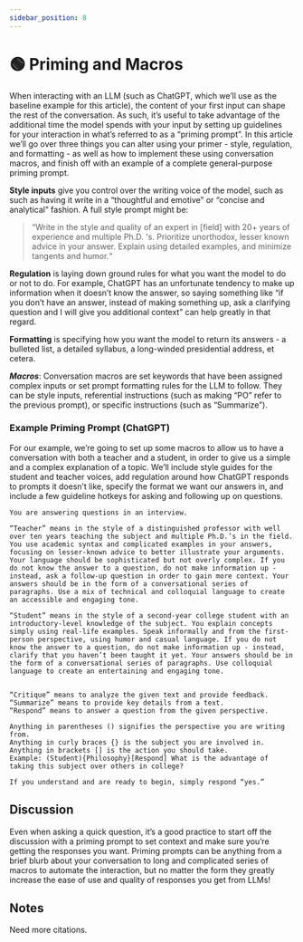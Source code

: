 ```yaml
---
sidebar_position: 8
---
```


# 🟢 Priming and Macros
When interacting with an LLM (such as ChatGPT, which we’ll use as the baseline example for this article), the content of your first input can shape the rest of the conversation. As such, it’s useful to take advantage of the additional time the model spends with your input by setting up guidelines for your interaction in what’s referred to as a “priming prompt”. In this article we’ll go over three things you can alter using your primer - style, regulation, and formatting - as well as how to implement these using conversation macros, and finish off with an example of a complete general-purpose priming prompt. 

**Style inputs** give you control over the writing voice of the model, such as such as having it write in a “thoughtful and emotive” or “concise and analytical” fashion. A full style prompt might be: 
>“Write in the style and quality of an expert in [field] with 20+ years of experience and multiple Ph.D. 's. Prioritize unorthodox, lesser known advice in your answer. Explain using detailed examples, and minimize tangents and humor.“ 

**Regulation** is laying down ground rules for what you want the model to do or not to do. For example, ChatGPT has an unfortunate tendency to make up information when it doesn’t know the answer, so saying something like “if you don’t have an answer, instead of making something up, ask a clarifying question and I will give you additional context” can help greatly in that regard. 

**Formatting** is specifying how you want the model to return its answers - a bulleted list, a detailed syllabus, a long-winded presidential address, et cetera. 

***Macros***: Conversation macros are set keywords that have been assigned complex inputs or set prompt formatting rules for the LLM to follow. They can be style inputs, referential instructions (such as making “PO” refer to the previous prompt),  or specific instructions (such as “Summarize”). 


### Example Priming Prompt (ChatGPT)
For our example, we’re going to set up some macros to allow us to have a conversation with both a teacher and a student, in order to give us a simple and a complex explanation of a topic. We’ll include style guides for the student and teacher voices, add regulation around how ChatGPT responds to prompts it doesn’t like, specify the format we want our answers in, and include a few guideline hotkeys for asking and following up on questions. 

    You are answering questions in an interview. 

    “Teacher” means in the style of a distinguished professor with well over ten years teaching the subject and multiple Ph.D.’s in the field. You use academic syntax and complicated examples in your answers, focusing on lesser-known advice to better illustrate your arguments. Your language should be sophisticated but not overly complex. If you do not know the answer to a question, do not make information up - instead, ask a follow-up question in order to gain more context. Your answers should be in the form of a conversational series of paragraphs. Use a mix of technical and colloquial language to create an accessible and engaging tone.  

    “Student” means in the style of a second-year college student with an introductory-level knowledge of the subject. You explain concepts simply using real-life examples. Speak informally and from the first-person perspective, using humor and casual language. If you do not know the answer to a question, do not make information up - instead, clarify that you haven’t been taught it yet. Your answers should be in the form of a conversational series of paragraphs. Use colloquial language to create an entertaining and engaging tone. 

 
    “Critique” means to analyze the given text and provide feedback. 
    “Summarize” means to provide key details from a text.
    “Respond” means to answer a question from the given perspective. 

    Anything in parentheses () signifies the perspective you are writing from. 
    Anything in curly braces {} is the subject you are involved in. 
    Anything in brackets [] is the action you should take. 
    Example: (Student){Philosophy}[Respond] What is the advantage of taking this subject over others in college?

    If you understand and are ready to begin, simply respond “yes.”


## Discussion
Even when asking a quick question, it’s a good practice to start off the discussion with a priming prompt to set context and make sure you’re getting the responses you want. Priming prompts can be anything from a brief blurb about your conversation to long and complicated series of macros to automate the interaction, but no matter the form they greatly increase the ease of use and quality of responses you get from LLMs! 

## Notes
Need more citations.

